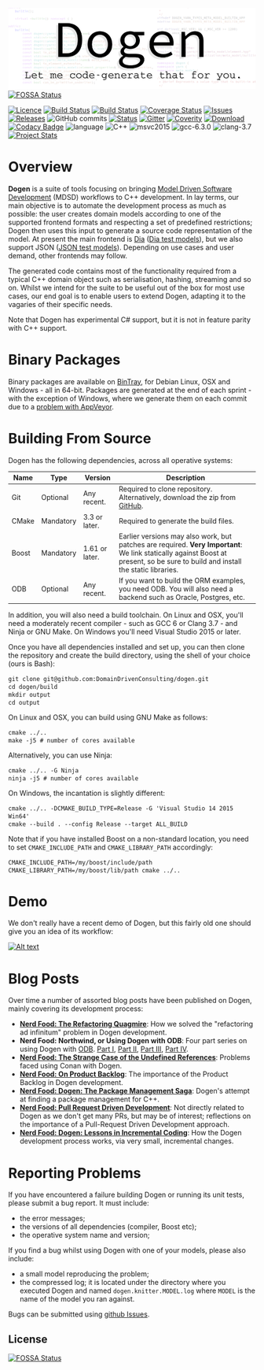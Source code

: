 ![Dogen Logo](https://raw.githubusercontent.com/DomainDrivenConsulting/dogen/master/doc/images/new_logo_with_message.png)
[![FOSSA Status](https://app.fossa.io/api/projects/git%2Bgithub.com%2FDomainDrivenConsulting%2Fdogen.svg?type=shield)](https://app.fossa.io/projects/git%2Bgithub.com%2FDomainDrivenConsulting%2Fdogen?ref=badge_shield)

[![Licence](https://img.shields.io/badge/license-GPL_3-green.svg?dummy)](https://raw.githubusercontent.com/DomainDrivenConsulting/dogen/master/LICENCE)
[![Build Status](https://img.shields.io/travis/DomainDrivenConsulting/dogen.svg?label=linux/osx)](https://travis-ci.org/DomainDrivenConsulting/dogen)
[![Build Status](https://img.shields.io/appveyor/ci/mcraveiro/dogen.svg?label=windows)](https://ci.appveyor.com/project/mcraveiro/dogen)
[![Coverage Status](https://img.shields.io/coveralls/DomainDrivenConsulting/dogen.svg)](https://coveralls.io/r/DomainDrivenConsulting/dogen)
[![Issues](https://img.shields.io/github/issues/domaindrivenconsulting/dogen.svg)](https://github.com/DomainDrivenConsulting/dogen/issues)
[![Releases](https://img.shields.io/github/release/domaindrivenconsulting/dogen.svg)](https://github.com/DomainDrivenConsulting/dogen/releases)
![GitHub commits](https://img.shields.io/github/commits-since/domaindrivenconsulting/dogen/v1.0.07.svg)
[![Status](https://img.shields.io/badge/status-active-brightgreen.svg?style=flat)](https://github.com/DomainDrivenConsulting/dogen/pulse/monthly)
[![Gitter](https://img.shields.io/gitter/room/nwjs/nw.js.svg)](https://gitter.im/domaindrivenconsulting/dogen?utm_source=badge&utm_medium=badge&utm_campaign=pr-badge&utm_content=badge)
[![Coverity](https://img.shields.io/coverity/scan/9268.svg)](https://scan.coverity.com/projects/domaindrivenconsulting-dogen)
[![Download](https://api.bintray.com/packages/domaindrivenconsulting/Dogen/Dogen/images/download.svg?version=1.0.07) ](https://bintray.com/domaindrivenconsulting/Dogen/Dogen/1.0.07/link)
[![Codacy Badge](https://api.codacy.com/project/badge/Grade/5d7fca8ac9a64ea8b8d35bc8b0d534b5)](https://www.codacy.com/app/marco-craveiro/dogen?utm_source=github.com&utm_medium=referral&utm_content=DomainDrivenConsulting/dogen&utm_campaign=badger)
![language](https://img.shields.io/badge/language-c++-blue.svg)
![C++](https://img.shields.io/badge/std-c++14-blue.svg)
![msvc2015](https://img.shields.io/badge/MSVC-2015-ff69b4.svg)
![gcc-6.3.0](https://img.shields.io/badge/GCC-6.3.0-ff69b4.svg)
![clang-3.7](https://img.shields.io/badge/CLANG-3.7-ff69b4.svg)
[![Project Stats](https://www.openhub.net/p/dogen/widgets/project_thin_badge.gif)](https://www.openhub.net/p/dogen)

# Overview

**Dogen** is a suite of tools focusing on
bringing [Model Driven Software Development](https://en.wikipedia.org/wiki/Model-driven_software_development) (MDSD)
workflows to C++ development. In lay terms, our main objective is to
automate the development process as much as possible: the user creates
domain models according to one of the supported frontend formats and
respecting a set of predefined restrictions; Dogen then uses this
input to generate a source code representation of the model. At
present the main frontend
is [Dia](https://en.wikipedia.org/wiki/Dia_(software))
([Dia test models](https://github.com/DomainDrivenConsulting/dogen/tree/master/test_data/yarn.dia/input)),
but we also support JSON
([JSON test models](https://github.com/DomainDrivenConsulting/dogen/tree/master/test_data/yarn.json/input)). Depending
on use cases and user demand, other frontends may follow.

The generated code contains most of the functionality required from a
typical C++ domain object such as serialisation, hashing, streaming
and so on. Whilst we intend for the suite to be useful out of the box
for most use cases, our end goal is to enable users to extend Dogen,
adapting it to the vagaries of their specific needs.

Note that Dogen has experimental C# support, but it is not in feature
parity with C++ support.

# Binary Packages

Binary packages are available on
[BinTray](https://bintray.com/domaindrivenconsulting/Dogen), for
Debian Linux, OSX and Windows - all in 64-bit. Packages are generated
at the end of each sprint - with the exception of Windows, where we
generate them on each commit due to a [problem with
AppVeyor](http://help.appveyor.com/discussions/problems/6209-build-is-not-triggered-for-tag).

# Building From Source

Dogen has the following dependencies, across all operative systems:

| Name   | Type      | Version                | Description                             |
|--------|-----------|------------------------|-----------------------------------------|
| Git    | Optional  | Any recent.    | Required to clone repository. Alternatively, download the zip from [GitHub](https://github.com/DomainDrivenConsulting/dogen).               |
| CMake  | Mandatory | 3.3 or later.  | Required to generate the build files.   |
| Boost  | Mandatory | 1.61 or later. | Earlier versions may also work, but patches are required. **Very Important**: We link statically against Boost at present, so be sure to build and install the static libraries.|
| ODB    | Optional  | Any recent.    | If you want to build the ORM examples, you need ODB. You will also need a backend such as Oracle, Postgres, etc.|

In addition, you will also need a build toolchain. On Linux and OSX,
you'll need a moderately recent compiler - such as GCC 6 or Clang
3.7 - and Ninja or GNU Make. On Windows you'll need Visual Studio 2015
or later.

Once you have all dependencies installed and set up, you can then clone
the repository and create the build directory, using the shell of your
choice (ours is Bash):

```
git clone git@github.com:DomainDrivenConsulting/dogen.git
cd dogen/build
mkdir output
cd output
```

On Linux and OSX, you can build using GNU Make as follows:

```
cmake ../..
make -j5 # number of cores available
```

Alternatively, you can use Ninja:

```
cmake ../.. -G Ninja
ninja -j5 # number of cores available
```

On Windows, the incantation is slightly different:

```
cmake ../.. -DCMAKE_BUILD_TYPE=Release -G 'Visual Studio 14 2015 Win64'
cmake --build . --config Release --target ALL_BUILD
```

Note that if you have installed Boost on a non-standard location, you
need to set ```CMAKE_INCLUDE_PATH``` and ```CMAKE_LIBRARY_PATH```
accordingly:

```
CMAKE_INCLUDE_PATH=/my/boost/include/path CMAKE_LIBRARY_PATH=/my/boost/lib/path cmake ../..
```

# Demo

We don't really have a recent demo of Dogen, but this fairly old one
should give you an idea of its workflow:

[![Alt text](https://img.youtube.com/vi/Z7k8qbImXkU/0.jpg)](https://youtu.be/Z7k8qbImXkU)

# Blog Posts

Over time a number of assorted blog posts have been published on
Dogen, mainly covering its development process:

- **[Nerd Food: The Refactoring Quagmire](https://mcraveiro.blogspot.co.uk/2018/01/nerd-food-refactoring-quagmire.html)**: How we solved the "refactoring ad infinitum" problem in Dogen development.
- **Nerd Food: Northwind, or Using Dogen with ODB**: Four part series on using Dogen with [ODB](https://www.codesynthesis.com/products/odb/). [Part I](http://mcraveiro.blogspot.co.uk/2017/02/nerd-food-northwind-or-using-dogen-with.html), [Part II](http://mcraveiro.blogspot.co.uk/2017/02/nerd-food-northwind-or-using-dogen-with_24.html), [Part III](http://mcraveiro.blogspot.co.uk/2017/03/nerd-food-northwind-or-using-dogen-with.html), [Part IV](http://mcraveiro.blogspot.co.uk/2017/03/nerd-food-northwind-or-using-dogen-with_25.html).
- **[Nerd Food: The Strange Case of the Undefined References](http://mcraveiro.blogspot.co.uk/2016/06/nerd-food-strange-case-of-undefined.html)**: Problems faced using Conan with Dogen.
- **[Nerd Food: On Product Backlog](http://mcraveiro.blogspot.co.uk/2016/01/nerd-food-on-product-backlogs.html)**: The importance of the Product Backlog in Dogen development.
- **[Nerd Food: Dogen: The Package Management Saga](http://mcraveiro.blogspot.co.uk/2015/12/nerd-food-dogen-package-management-saga.html)**: Dogen's attempt at finding a package management for C++.
- **[Nerd Food: Pull Request Driven Development](http://mcraveiro.blogspot.co.uk/2015/12/nerd-food-pull-request-driven.html)**: Not directly related to Dogen as we don't get many PRs, but may be of interest; reflections on the importance of a Pull-Request Driven Development approach.
- **[Nerd Food: Dogen: Lessons in Incremental Coding](http://mcraveiro.blogspot.co.uk/2014/09/nerd-food-dogen-lessons-in-incremental.html)**: How the Dogen development process works, via very small, incremental changes.

# Reporting Problems

If you have encountered a failure building Dogen or running its unit
tests, please submit a bug report. It must include:

- the error messages;
- the versions of all dependencies (compiler, Boost etc);
- the operative system name and version;

If you find a bug whilst using Dogen with one of your models, please
also include:

- a small model reproducing the problem;
- the compressed log; it is located under the directory where you
  executed Dogen and named ```dogen.knitter.MODEL.log``` where
  ```MODEL``` is the name of the model you ran against.

Bugs can be submitted
using [github Issues](https://github.com/kitanda/dogen/issues).


## License
[![FOSSA Status](https://app.fossa.io/api/projects/git%2Bgithub.com%2FDomainDrivenConsulting%2Fdogen.svg?type=large)](https://app.fossa.io/projects/git%2Bgithub.com%2FDomainDrivenConsulting%2Fdogen?ref=badge_large)